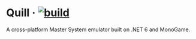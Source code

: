 # Quill &middot; [![build](https://github.com/digitmancer/quill/actions/workflows/dotnet.yml/badge.svg)](https://github.com/digitmancer/quill/actions/workflows/dotnet.yml)
A cross-platform Master System emulator built on .NET 6 and MonoGame.
